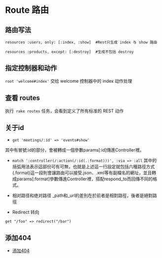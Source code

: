# Route 路由

## 路由写法
```
resources :users, only: [:index, :show]  #Rest只生成 index 与 show 路由

resources :products, except: [:destroy]  #生成不包括 destroy
```

## 指定控制器和动作
`root 'welcome#index'` 交给 welcome 控制器中的 index 动作处理

## 查看 routes
执行` rake routes` 任务，会看到定义了所有标准的 REST 动作

## 关于id
- `get 'meetings/:id' => 'events#show'`

其中有冒號:id的部分，會被轉成一個參數params[:id]傳進Controller裡。

- `match ':controller(/:action(/:id(.:format)))', :via => :all`
其中的括弧用法表示這部份可有可無，也就是上述這一行設定就包括六種路徑方式
(.format)這一段則會讓路由可以接受.json、.xml等有副檔名的網址，並且轉成params[:format]參數傳進Controller裡，搭配respond_to而回傳不同的格式。

- 相对路径和绝对路径
_path和_url的差別在於前者是相對路徑，後者是絕對路徑

- Redirect 转向
```
get "/foo" => redirect("/bar")
```

## 添加404
- [添加404](http://jerodsanto.net/2014/06/a-step-by-step-guide-to-bulletproof-404s-on-rails/)
